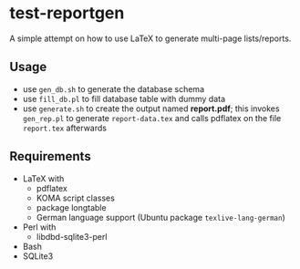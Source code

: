 test-reportgen
==============

A simple attempt on how to use LaTeX to generate multi-page lists/reports.

## Usage ##
 * use `gen_db.sh` to generate the database schema
 * use `fill_db.pl` to fill database table with dummy data
 * use `generate.sh` to create the output named **report.pdf**;
   this invokes `gen_rep.pl` to generate `report-data.tex` and calls pdflatex on the file `report.tex` afterwards
   
   
## Requirements ##
  * LaTeX with
    * pdflatex
    * KOMA script classes
    * package longtable
    * German language support (Ubuntu package `texlive-lang-german`)
  * Perl with
    * libdbd-sqlite3-perl
  * Bash
  * SQLite3
